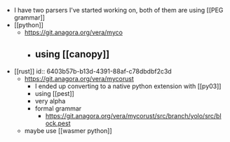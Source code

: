 - I have two parsers I've started working on, both of them are using [[PEG grammar]]
- [[python]]
	- https://git.anagora.org/vera/myco
		- using [[canopy]]
			-
- [[rust]]
  id:: 6403b57b-b13d-4391-88af-c78dbdbf2c3d
	- https://git.anagora.org/vera/mycorust
		- I ended up converting to a native python extension with [[py03]]
		- using [[pest]]
		- very alpha
		- formal grammar
			- https://git.anagora.org/vera/mycorust/src/branch/yolo/src/block.pest
	- maybe use [[wasmer python]]